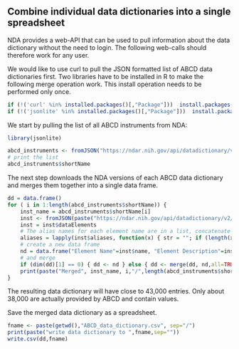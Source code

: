 ## Combine individual data dictionaries into a single spreadsheet

NDA provides a web-API that can be used to pull information about the data dictionary without the need to login. The following web-calls should therefore work for any user.

We would like to use curl to pull the JSON formatted list of ABCD data dictionaries first. Two libraries have to be installed in R to make the following merge operation work. This install operation needs to be performed only once.
```r
if (!('curl' %in% installed.packages()[,"Package"]))  install.packages('curl')
if (!('jsonlite' %in% installed.packages()[,"Package"]))  install.packages('jsonlite')
```

We start by pulling the list of all ABCD instruments from NDA:
```r
library(jsonlite)

abcd_instruments <- fromJSON("https://ndar.nih.gov/api/datadictionary/v2/datastructure?source=ABCD%20Release%201.1")
# print the list
abcd_instruments$shortName
```

The next step downloads the NDA versions of each ABCD data dictionary and merges them together into a single data frame.
```r
dd = data.frame()
for ( i in 1:length(abcd_instruments$shortName)) {
    inst_name = abcd_instruments$shortName[i]
    inst <- fromJSON(paste("https://ndar.nih.gov/api/datadictionary/v2/datastructure/", inst_name, sep=""))
    inst = inst$dataElements
    # The alias names for each element name are in a list, concatenate that list into a single string
    aliases = lapply(inst$aliases, function(x) { str = ""; if (length(x) > 0) { for( i in 1:length(x)) { str = paste(str, x[[i]], sep=" ") } }; trimws(str);})
    # create a new data frame
    nd = data.frame("Element Name"=inst$name, "Element Description"=inst$description, "type"=inst$type, "valueRange"=inst$valueRange, "notes"=inst$notes, "aliases"=unlist(aliases))
    # and merge
    if (dim(dd)[1] == 0) { dd <- nd } else { dd <- merge(dd, nd,all=TRUE) }
    print(paste("Merged", inst_name, i,"/",length(abcd_instruments$shortName),sep=" "))
}
```
The resulting data dictionary will have close to 43,000 entries. Only about 38,000 are actually provided by ABCD and contain values.

Save the merged data dictionary as a spreadsheet.
```r
fname <- paste(getwd(),"ABCD_data_dictionary.csv", sep="/")
print(paste("write data dictionary to ",fname,sep=""))
write.csv(dd,fname)
```

